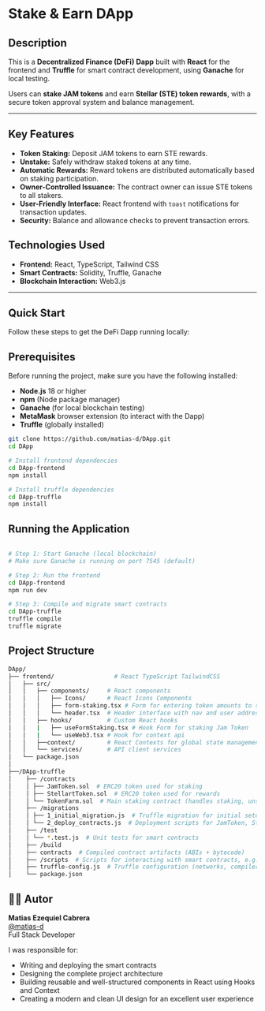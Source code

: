 # Stake & Earn DApp

## Description

This is a **Decentralized Finance (DeFi) Dapp** built with **React** for the frontend and **Truffle** for smart contract development, using **Ganache** for local testing.

Users can **stake JAM tokens** and earn **Stellar (STE) token rewards**, with a secure token approval system and balance management.

---

## Key Features

- **Token Staking:** Deposit JAM tokens to earn STE rewards.
- **Unstake:** Safely withdraw staked tokens at any time.
- **Automatic Rewards:** Reward tokens are distributed automatically based on staking participation.
- **Owner-Controlled Issuance:** The contract owner can issue STE tokens to all stakers.
- **User-Friendly Interface:** React frontend with `toast` notifications for transaction updates.
- **Security:** Balance and allowance checks to prevent transaction errors.

## Technologies Used

- **Frontend:** React, TypeScript, Tailwind CSS
- **Smart Contracts:** Solidity, Truffle, Ganache
- **Blockchain Interaction:** Web3.js

---

## Quick Start

Follow these steps to get the DeFi Dapp running locally:

## Prerequisites

Before running the project, make sure you have the following installed:

- **Node.js** 18 or higher
- **npm** (Node package manager)
- **Ganache** (for local blockchain testing)
- **MetaMask** browser extension (to interact with the Dapp)
- **Truffle** (globally installed)

```bash
git clone https://github.com/matias-d/DApp.git
cd DApp

# Install frontend dependencies
cd DApp-frontend
npm install

# Install truffle dependencies
cd DApp-truffle
npm install

```

## Running the Application

```bash

# Step 1: Start Ganache (local blockchain)
# Make sure Ganache is running on port 7545 (default)

# Step 2: Run the frontend
cd DApp-frontend
npm run dev

# Step 3: Compile and migrate smart contracts
cd DApp-truffle
truffle compile
truffle migrate

```

## Project Structure

```bash
DApp/
├── frontend/                 # React TypeScript TailwindCSS
│   ├── src/
│   │   ├── components/     # React components
│   │   │   ├── Icons/      # React Icons Components
│   │   │   ├── form-staking.tsx # Form for entering token amounts to stake or withdraw
│   │   │   └── header.tsx  # Header interface with nav and user address
│   │   ├── hooks/          # Custom React hooks
│   │   |   ├── useFormStaking.tsx # Hook Form for staking Jam Token
│   │   |   └── useWeb3.tsx # Hook for context api
│   │   ├──context/         # React Contexts for global state management (Web3, User, Tokens, etc.)
│   │   └── services/       # API client services
│   └── package.json
│
├──/DApp-truffle
│    ├── /contracts
│    │ ├── JamToken.sol  # ERC20 token used for staking
│    │ ├── StellartToken.sol  # ERC20 token used for rewards
│    │ └── TokenFarm.sol  # Main staking contract (handles staking, unstaking, and issuing rewards)
│    ├── /migrations
│    │ ├── 1_initial_migration.js  # Truffle migration for initial setup
│    │ └── 2_deploy_contracts.js  # Deployment scripts for JamToken, StellartToken, and TokenFarm
│    ├── /test
│    │ └── *.test.js  # Unit tests for smart contracts
│    ├── /build
│    ├── contracts  # Compiled contract artifacts (ABIs + bytecode)
│    ├── /scripts  # Scripts for interacting with smart contracts, e.g., issuing STE tokens
│    ├── truffle-config.js  # Truffle configuration (networks, compiler version, etc.)
│    └── package.json
```

## 👨‍💻 Autor

**Matias Ezequiel Cabrera**  
[@matias-d](https://github.com/matias-d)  
Full Stack Developer

I was responsible for:

- Writing and deploying the smart contracts
- Designing the complete project architecture
- Building reusable and well-structured components in React using Hooks and Context
- Creating a modern and clean UI design for an excellent user experience
